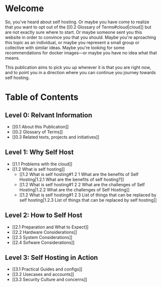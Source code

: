 # Welcome
So, you've heard about self hosting. Or maybe you have come to realize that you want to opt out of the [[0.2 Glossary of Terms#cloud|cloud]] but are not exactly sure where to start. Or maybe someone sent you this website in order to convince you that you should. Maybe you're aproaching this topic as an individual, or maybe you represent a small group or collective with similar ideas. Maybe you're looking for some recommendations for docker images—or maybe you have no idea what that means.

This publication aims to pick you up wherever it is that you are right now, and to point you in a direction where you can continue you journey towards self hosting.

# Table of Contents
## Level 0: Relvant Information
- [[0.1 About this Publication]]
- [[0.2 Glossary of Terms]]
- [[0.3 Related texts, projects and initiatives]]

## Level 1: Why Self Host
- [[1.1 Problems with the cloud]]
- [[1.2 What is self hosting]]
	- [[1.2 What is self hosting#1 2 1 What are the benefits of Self Hosting|1.2.1 What are the benefits of self hosting?]]
	- [[1.2 What is self hosting#1 2 2 What are the challenges of Self Hosting|1.2.2 What are the challenges of Self Hosting]]
	- [[1.2 What is self hosting#1 2 3 List of things that can be replaced by self hosting|1.2.3 List of things that can be replaced by self hosting]]

## Level 2: How to Self Host
- [[2.1 Preparation and What to Expect]]
- [[2.2 Hardware Considerations]]
- [[2.3 System Considerations]]
- [[2.4 Sofware Considerations]]

## Level 3: Self Hosting in Action
- [[3.1 Practical Guides and configs]]
- [[3.2 Usecases and accounts]]
- [[3.3 Security Culture and concerns]]

